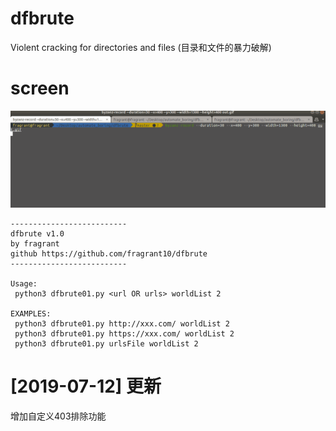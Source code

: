 # dfbrute
Violent cracking for directories and files (目录和文件的暴力破解)


# screen

![](./out2.gif)


```
--------------------------
dfbrute v1.0
by fragrant
github https://github.com/fragrant10/dfbrute
--------------------------

Usage:
 python3 dfbrute01.py <url OR urls> worldList 2

EXAMPLES:
 python3 dfbrute01.py http://xxx.com/ worldList 2
 python3 dfbrute01.py https://xxx.com/ worldList 2
 python3 dfbrute01.py urlsFile worldList 2
```



# [2019-07-12] 更新

增加自定义403排除功能
